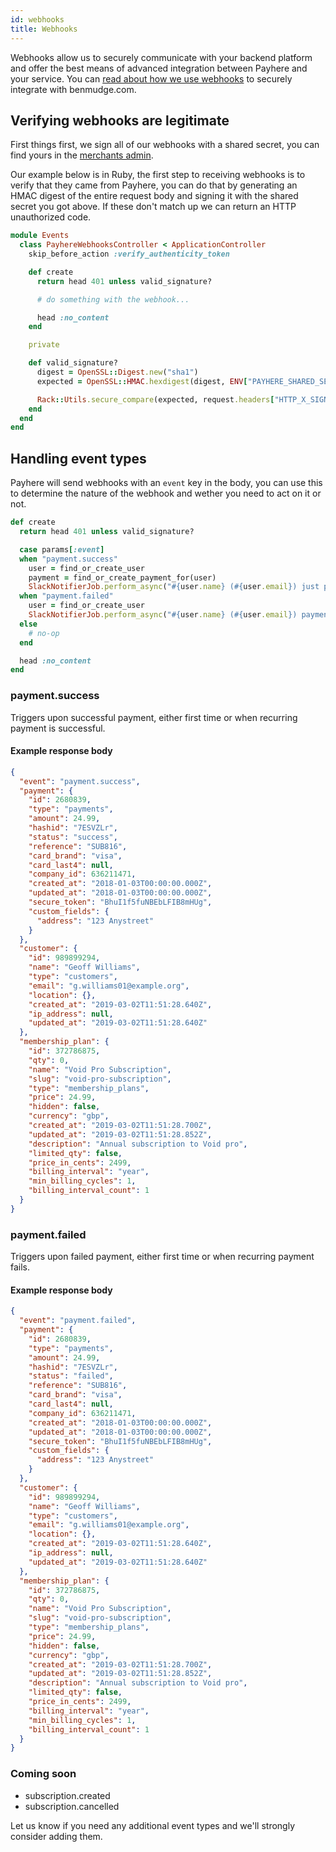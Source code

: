 ```yaml
---
id: webhooks
title: Webhooks
---
```


Webhooks allow us to securely communicate with your backend platform and offer the best means of advanced integration between Payhere and your service. You can [read about how we use webhooks](https://medium.com/payhere/how-payhere-powers-benmudge-com-4b7827dc2ae) to securely integrate with benmudge.com.

## Verifying webhooks are legitimate

First things first, we sign all of our webhooks with a shared secret, you can find yours in the [merchants admin](https://payhere.co/merchants/integrations).

Our example below is in Ruby, the first step to receiving webhooks is to verify that they came from Payhere, you can do that by generating an HMAC digest of the entire request body and signing it with the shared secret you got above. If these don't match up we can return an HTTP unauthorized code.

```ruby
module Events
  class PayhereWebhooksController < ApplicationController
    skip_before_action :verify_authenticity_token

    def create
      return head 401 unless valid_signature?

      # do something with the webhook...

      head :no_content
    end

    private

    def valid_signature?
      digest = OpenSSL::Digest.new("sha1")
      expected = OpenSSL::HMAC.hexdigest(digest, ENV["PAYHERE_SHARED_SECRET"].to_s, request.raw_post)

      Rack::Utils.secure_compare(expected, request.headers["HTTP_X_SIGNATURE"])
    end
  end
end
```

## Handling event types

Payhere will send webhooks with an `event` key in the body, you can use this to determine the nature of the webhook and wether you need to act on it or not.

```rb
def create
  return head 401 unless valid_signature?

  case params[:event]
  when "payment.success"
    user = find_or_create_user
    payment = find_or_create_payment_for(user)
    SlackNotifierJob.perform_async("#{user.name} (#{user.email}) just paid #{payment.amount}")
  when "payment.failed"
    user = find_or_create_user
    SlackNotifierJob.perform_async("#{user.name} (#{user.email}) payment of #{payment.amount} failed!")
  else
    # no-op
  end

  head :no_content
end
```

### payment.success

Triggers upon successful payment, either first time or when recurring payment is successful.

#### Example response body

```json
{
  "event": "payment.success",
  "payment": {
    "id": 2680839,
    "type": "payments",
    "amount": 24.99,
    "hashid": "7ESVZLr",
    "status": "success",
    "reference": "SUB816",
    "card_brand": "visa",
    "card_last4": null,
    "company_id": 636211471,
    "created_at": "2018-01-03T00:00:00.000Z",
    "updated_at": "2018-01-03T00:00:00.000Z",
    "secure_token": "BhuI1f5fuNBEbLFIB8mHUg",
    "custom_fields": {
      "address": "123 Anystreet"
    }
  },
  "customer": {
    "id": 989899294,
    "name": "Geoff Williams",
    "type": "customers",
    "email": "g.williams01@example.org",
    "location": {},
    "created_at": "2019-03-02T11:51:28.640Z",
    "ip_address": null,
    "updated_at": "2019-03-02T11:51:28.640Z"
  },
  "membership_plan": {
    "id": 372786875,
    "qty": 0,
    "name": "Void Pro Subscription",
    "slug": "void-pro-subscription",
    "type": "membership_plans",
    "price": 24.99,
    "hidden": false,
    "currency": "gbp",
    "created_at": "2019-03-02T11:51:28.700Z",
    "updated_at": "2019-03-02T11:51:28.852Z",
    "description": "Annual subscription to Void pro",
    "limited_qty": false,
    "price_in_cents": 2499,
    "billing_interval": "year",
    "min_billing_cycles": 1,
    "billing_interval_count": 1
  }
}
```

### payment.failed

Triggers upon failed payment, either first time or when recurring payment fails.

#### Example response body

```json
{
  "event": "payment.failed",
  "payment": {
    "id": 2680839,
    "type": "payments",
    "amount": 24.99,
    "hashid": "7ESVZLr",
    "status": "failed",
    "reference": "SUB816",
    "card_brand": "visa",
    "card_last4": null,
    "company_id": 636211471,
    "created_at": "2018-01-03T00:00:00.000Z",
    "updated_at": "2018-01-03T00:00:00.000Z",
    "secure_token": "BhuI1f5fuNBEbLFIB8mHUg",
    "custom_fields": {
      "address": "123 Anystreet"
    }
  },
  "customer": {
    "id": 989899294,
    "name": "Geoff Williams",
    "type": "customers",
    "email": "g.williams01@example.org",
    "location": {},
    "created_at": "2019-03-02T11:51:28.640Z",
    "ip_address": null,
    "updated_at": "2019-03-02T11:51:28.640Z"
  },
  "membership_plan": {
    "id": 372786875,
    "qty": 0,
    "name": "Void Pro Subscription",
    "slug": "void-pro-subscription",
    "type": "membership_plans",
    "price": 24.99,
    "hidden": false,
    "currency": "gbp",
    "created_at": "2019-03-02T11:51:28.700Z",
    "updated_at": "2019-03-02T11:51:28.852Z",
    "description": "Annual subscription to Void pro",
    "limited_qty": false,
    "price_in_cents": 2499,
    "billing_interval": "year",
    "min_billing_cycles": 1,
    "billing_interval_count": 1
  }
}
```

### Coming soon

- subscription.created
- subscription.cancelled

Let us know if you need any additional event types and we'll strongly consider adding them.
